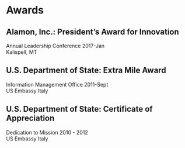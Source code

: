 # Awards

## Alamon, Inc.: President’s Award for Innovation

Annual Leadership Conference 2017-Jan\
Kalispell, MT

## U.S. Department of State: Extra Mile Award

Information Management Office 2011-Sept\
US Embassy Italy

## U.S. Department of State: Certificate of Appreciation

Dedication to Mission 2010 - 2012\
US Embassy Italy
